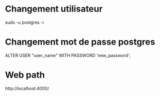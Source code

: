 # Changement utilisateur
sudo -u postgres -i

# Changement mot de passe postgres
ALTER USER "user_name" WITH PASSWORD 'new_password';

# Web path
http://localhost:4000/
